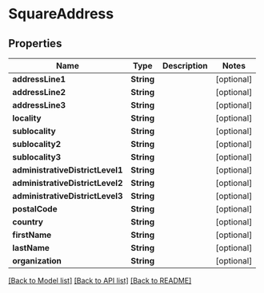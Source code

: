 # SquareAddress

## Properties
Name | Type | Description | Notes
------------ | ------------- | ------------- | -------------
**addressLine1** | **String** |  | [optional] 
**addressLine2** | **String** |  | [optional] 
**addressLine3** | **String** |  | [optional] 
**locality** | **String** |  | [optional] 
**sublocality** | **String** |  | [optional] 
**sublocality2** | **String** |  | [optional] 
**sublocality3** | **String** |  | [optional] 
**administrativeDistrictLevel1** | **String** |  | [optional] 
**administrativeDistrictLevel2** | **String** |  | [optional] 
**administrativeDistrictLevel3** | **String** |  | [optional] 
**postalCode** | **String** |  | [optional] 
**country** | **String** |  | [optional] 
**firstName** | **String** |  | [optional] 
**lastName** | **String** |  | [optional] 
**organization** | **String** |  | [optional] 

[[Back to Model list]](../README.md#documentation-for-models) [[Back to API list]](../README.md#documentation-for-api-endpoints) [[Back to README]](../README.md)


